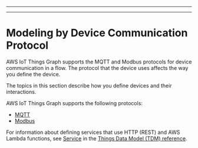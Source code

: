 --------

--------

# Modeling by Device Communication Protocol<a name="iot-tg-protocols"></a>

AWS IoT Things Graph supports the MQTT and Modbus protocols for device communication in a flow\. The protocol that the device uses affects the way you define the device\. 

The topics in this section describe how you define devices and their interactions\. 

AWS IoT Things Graph supports the following protocols:
+ [MQTT](iot-tg-protocols-mqtt.html)
+ [Modbus](iot-tg-protocols-modbus.html)

For information about defining services that use HTTP \(REST\) and AWS Lambda functions, see [Service](iot-tg-models-tdm-iot-service.html) in the [Things Data Model \(TDM\) reference](iot-tg-models.html)\.